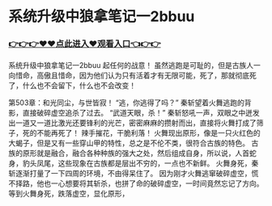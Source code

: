 # 系统升级中狼拿笔记一2bbuu

### <a href="http://www.baidu.com/link?url=ok3_Ml5QdPpOWDUDT8PseJcBKYiYUthhvs1MDf_XWaxIqoOiiz3h9rK40scs4rg4&wd">👉👉👉♥♥点此进入♥观看入口👈👉👉</a>

系统升级中狼拿笔记一2bbuu
起任何的战意！
    虽然逃跑是可耻的，但是古族人一向惜命，高傲且惜命，因为他们认为只有活着才有无限可能，死了，那就彻底死了，什么也不会留下，什么也不会改变！

第503章：和光同尘，与世皆寂！
    “逃，你逃得了吗？”
    秦斩望着火舞逃跑的背影，直接破碎虚空追杀了过去。
    “武道天眼，杀！”
    秦斩怒吼一声，双眼之中迸发出一道又一道比激光还要锋利的光芒，密密麻麻的攒射而出，直接将火舞打成了筛子，死的不能再死了！
    辣手摧花，干脆利落！
    火舞现出原形，像是一只火红色的大蝎子，但是又有一些穿山甲的特性，总之是不伦不类，很符合古族的特色。
    古族的原形就是融合，融合各种种族的强大之处，然后组成自身，所以说，人首蛇身，豹头凤尾，这些现象在古族都是层出不穷的，一点也不新鲜。
    火舞身死，秦斩逐渐打量了一下四周的环境，不由得呆住了。
    因为刚才火舞逃窜破碎虚空，慌不择路，他也一心想要将其斩杀，也拼了命的破碎虚空，一时间竟然忘记了方向。
    等到火舞身死，跌落虚空，显化原形，
